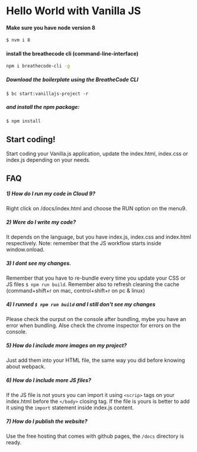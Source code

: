 # Hello World with Vanilla JS

#### Make sure you have node version 8
```sh
$ nvm i 8
```

#### install the breathecode cli (command-line-interface)
```sh
npm i breathecode-cli -g
```

##### Download the boilerplate using the BreatheCode CLI
```
$ bc start:vanillajs-project -r
```
##### and install the npm package:
```
$ npm install
```

## Start coding! 

Start coding your Vanilla.js application, update the index.html, index.css or index.js depending on your needs.

## FAQ

##### 1) How do I run my code in Cloud 9?
Right click on /docs/index.html and choose the RUN option on the menu9.
##### 2) Were do I write my code?
It depends on the language, but you have index.js, index.css and index.html respectively.
Note: remember that the JS workflow starts inside window.onload.
##### 3) I dont see my changes.
Remember that you have to re-bundle every time you update your CSS or JS files `$ npm run build`.
Remember also to refresh cleaning the cache (command+shift+r on mac, control+shift+r on pc & linux)
##### 4) I runned `$ npm run build` and I still don't see my changes
Please check the ourput on the console after bundling, mybe you have an error when bundling.
Alse check the chrome inspector for errors on the console.
##### 5) How do I include more images on my project?
Just add them into your HTML file, the same way you did before knowing about webpack.
##### 6) How do I include more JS files?
If the JS file is not yours you can import it using `<scrip>` tags on your index.html before the `</body>` closing tag.
If the file is yours is better to add it using the `import` statement inside index.js content. 
##### 7) How do I publish the website?
Use the free hosting that comes with github pages, the `/docs` directory is ready.
